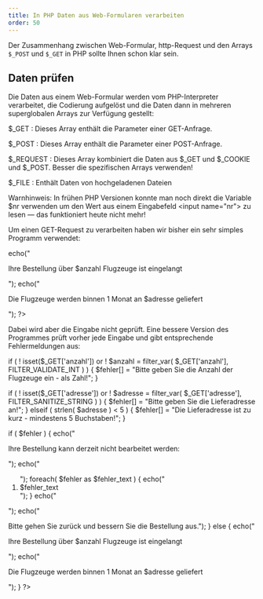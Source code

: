 ```yaml
---
title: In PHP Daten aus Web-Formularen verarbeiten
order: 50
---
```

Der Zusammenhang zwischen Web-Formular, http-Request und den Arrays `$_POST` und `$_GET` in PHP sollte Ihnen schon klar sein.

Daten prüfen
--------------
Die Daten aus einem Web-Formular werden vom PHP-Interpreter verarbeitet, die Codierung aufgelöst und die Daten dann in mehreren superglobalen Arrays zur Verfügung gestellt:

$_GET
: Dieses Array enthält die Parameter einer GET-Anfrage. 

$_POST
: Dieses Array enthält die Parameter einer POST-Anfrage. 

$_REQUEST
: Dieses Array kombiniert die Daten aus $_GET und $_COOKIE und $_POST. Besser die spezifischen Arrays verwenden!

$_FILE
: Enthält Daten von hochgeladenen Dateien

Warnhinweis: In frühen PHP Versionen konnte man noch direkt die Variable $nr verwenden um den Wert  aus einem Eingabefeld &lt;input name="nr"&gt; zu lesen — das funktioniert heute nicht mehr! 

Um einen GET-Request zu verarbeiten haben wir bisher ein sehr simples Programm verwendet:

<php>
<?php
  $anzahl  = $_GET['anzahl'];
  $adresse = $_GET['adresse'];

  echo("<p>Ihre Bestellung über $anzahl Flugzeuge ist eingelangt</p>");
  echo("<p>Die Flugzeuge werden binnen 1 Monat an $adresse geliefert</p>");
?>
</php>


Dabei wird aber die Eingabe nicht geprüft. Eine bessere Version des Programmes prüft vorher jede Eingabe und gibt entsprechende Fehlermeldungen aus:

<php>
<?php
$fehler = array(); // sammelt alle Fehlermeldungen

if ( ! isset($_GET['anzahl'])  or 
     ! $anzahl = filter_var( $_GET['anzahl'], FILTER_VALIDATE_INT )  ) {
  $fehler[] = "Bitte geben Sie die Anzahl der Flugzeuge ein - als Zahl!";
}

if ( ! isset($_GET['adresse']) or 
     ! $adresse = filter_var( $_GET['adresse'], FILTER_SANITIZE_STRING ) ) {
  $fehler[] = "Bitte geben Sie die Lieferadresse an!";
} elseif ( strlen( $adresse ) < 5 ) {
  $fehler[] = "Die Lieferadresse ist zu kurz - mindestens 5 Buchstaben!";
}

if ( $fehler ) {
  echo("<p>Ihre Bestellung kann derzeit nicht bearbeitet werden:</p>");
  echo("<ol>");
  foreach( $fehler as $fehler_text ) {
    echo("<li>$fehler_text</li>");
  }
  echo("</ol>");
  echo("<p>Bitte gehen Sie zurück und bessern Sie die Bestellung aus.");
} else {
  echo("<p>Ihre Bestellung über $anzahl Flugzeuge ist eingelangt</p>");
  echo("<p>Die Flugzeuge werden binnen 1 Monat an $adresse geliefert</p>");
}
?>
</php>


